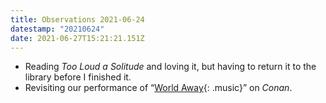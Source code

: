 ```yaml
---
title: Observations 2021-06-24
datestamp: "20210624"
date: 2021-06-27T15:21:21.151Z
---
```

- Reading *Too Loud a Solitude* and loving it, but having to return it to the library before I finished it.
- Revisiting our performance of “[World Away](https://www.dailymotion.com/video/x2kg4g4){: .music}” on *Conan*.